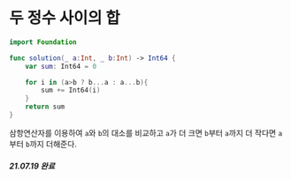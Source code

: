 # 두 정수 사이의 합

```swift
import Foundation

func solution(_ a:Int, _ b:Int) -> Int64 {
    var sum: Int64 = 0

    for i in (a>b ? b...a : a...b){
        sum += Int64(i)
    }
    return sum
}
```

삼항연산자를 이용하여 `a`와 `b`의 대소를 비교하고 `a`가 더 크면 `b`부터 `a`까지 더 작다면 `a`부터 `b`까지 더해준다.

##### 21.07.19 완료